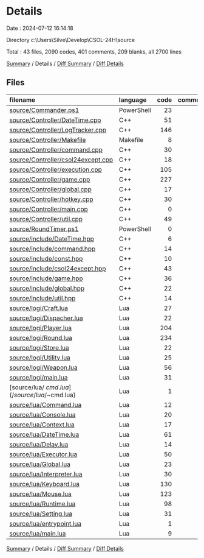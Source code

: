 # Details

Date : 2024-07-12 16:14:18

Directory c:\\Users\\Silve\\Develop\\CSOL-24H\\source

Total : 43 files,  2090 codes, 401 comments, 209 blanks, all 2700 lines

[Summary](results.md) / Details / [Diff Summary](diff.md) / [Diff Details](diff-details.md)

## Files
| filename | language | code | comment | blank | total |
| :--- | :--- | ---: | ---: | ---: | ---: |
| [source/Commander.ps1](/source/Commander.ps1) | PowerShell | 23 | 0 | 3 | 26 |
| [source/Controller/DateTime.cpp](/source/Controller/DateTime.cpp) | C++ | 51 | 0 | 2 | 53 |
| [source/Controller/LogTracker.cpp](/source/Controller/LogTracker.cpp) | C++ | 146 | 28 | 15 | 189 |
| [source/Controller/Makefile](/source/Controller/Makefile) | Makefile | 8 | 0 | 1 | 9 |
| [source/Controller/command.cpp](/source/Controller/command.cpp) | C++ | 30 | 3 | 2 | 35 |
| [source/Controller/csol24except.cpp](/source/Controller/csol24except.cpp) | C++ | 18 | 0 | 3 | 21 |
| [source/Controller/execution.cpp](/source/Controller/execution.cpp) | C++ | 105 | 12 | 10 | 127 |
| [source/Controller/game.cpp](/source/Controller/game.cpp) | C++ | 227 | 24 | 14 | 265 |
| [source/Controller/global.cpp](/source/Controller/global.cpp) | C++ | 17 | 0 | 6 | 23 |
| [source/Controller/hotkey.cpp](/source/Controller/hotkey.cpp) | C++ | 30 | 0 | 8 | 38 |
| [source/Controller/main.cpp](/source/Controller/main.cpp) | C++ | 0 | 0 | 1 | 1 |
| [source/Controller/util.cpp](/source/Controller/util.cpp) | C++ | 49 | 0 | 2 | 51 |
| [source/RoundTimer.ps1](/source/RoundTimer.ps1) | PowerShell | 0 | 1 | 2 | 3 |
| [source/include/DateTime.hpp](/source/include/DateTime.hpp) | C++ | 6 | 0 | 1 | 7 |
| [source/include/command.hpp](/source/include/command.hpp) | C++ | 14 | 0 | 5 | 19 |
| [source/include/const.hpp](/source/include/const.hpp) | C++ | 10 | 0 | 0 | 10 |
| [source/include/csol24except.hpp](/source/include/csol24except.hpp) | C++ | 43 | 0 | 5 | 48 |
| [source/include/game.hpp](/source/include/game.hpp) | C++ | 36 | 1 | 4 | 41 |
| [source/include/global.hpp](/source/include/global.hpp) | C++ | 22 | 0 | 8 | 30 |
| [source/include/util.hpp](/source/include/util.hpp) | C++ | 14 | 0 | 2 | 16 |
| [source/logi/Craft.lua](/source/logi/Craft.lua) | Lua | 27 | 0 | 2 | 29 |
| [source/logi/Dispacher.lua](/source/logi/Dispacher.lua) | Lua | 22 | 0 | 1 | 23 |
| [source/logi/Player.lua](/source/logi/Player.lua) | Lua | 204 | 87 | 25 | 316 |
| [source/logi/Round.lua](/source/logi/Round.lua) | Lua | 234 | 34 | 11 | 279 |
| [source/logi/Store.lua](/source/logi/Store.lua) | Lua | 22 | 0 | 2 | 24 |
| [source/logi/Utility.lua](/source/logi/Utility.lua) | Lua | 25 | 10 | 4 | 39 |
| [source/logi/Weapon.lua](/source/logi/Weapon.lua) | Lua | 56 | 21 | 6 | 83 |
| [source/logi/main.lua](/source/logi/main.lua) | Lua | 31 | 0 | 4 | 35 |
| [source/lua/$~cmd.lua](/source/lua/$~cmd.lua) | Lua | 1 | 0 | 0 | 1 |
| [source/lua/Command.lua](/source/lua/Command.lua) | Lua | 12 | 0 | 0 | 12 |
| [source/lua/Console.lua](/source/lua/Console.lua) | Lua | 20 | 14 | 6 | 40 |
| [source/lua/Context.lua](/source/lua/Context.lua) | Lua | 17 | 6 | 3 | 26 |
| [source/lua/DateTime.lua](/source/lua/DateTime.lua) | Lua | 61 | 15 | 5 | 81 |
| [source/lua/Delay.lua](/source/lua/Delay.lua) | Lua | 14 | 0 | 0 | 14 |
| [source/lua/Executor.lua](/source/lua/Executor.lua) | Lua | 50 | 6 | 6 | 62 |
| [source/lua/Global.lua](/source/lua/Global.lua) | Lua | 23 | 1 | 0 | 24 |
| [source/lua/Interpreter.lua](/source/lua/Interpreter.lua) | Lua | 30 | 1 | 1 | 32 |
| [source/lua/Keyboard.lua](/source/lua/Keyboard.lua) | Lua | 130 | 34 | 14 | 178 |
| [source/lua/Mouse.lua](/source/lua/Mouse.lua) | Lua | 123 | 56 | 14 | 193 |
| [source/lua/Runtime.lua](/source/lua/Runtime.lua) | Lua | 98 | 30 | 9 | 137 |
| [source/lua/Setting.lua](/source/lua/Setting.lua) | Lua | 31 | 14 | 1 | 46 |
| [source/lua/entrypoint.lua](/source/lua/entrypoint.lua) | Lua | 1 | 0 | 1 | 2 |
| [source/lua/main.lua](/source/lua/main.lua) | Lua | 9 | 3 | 0 | 12 |

[Summary](results.md) / Details / [Diff Summary](diff.md) / [Diff Details](diff-details.md)